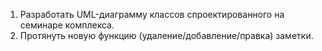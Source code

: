 1. Разработать UML-диаграмму классов спроектированного на семинаре комплекса.
2. Протянуть новую функцию (удаление/добавление/правка) заметки.